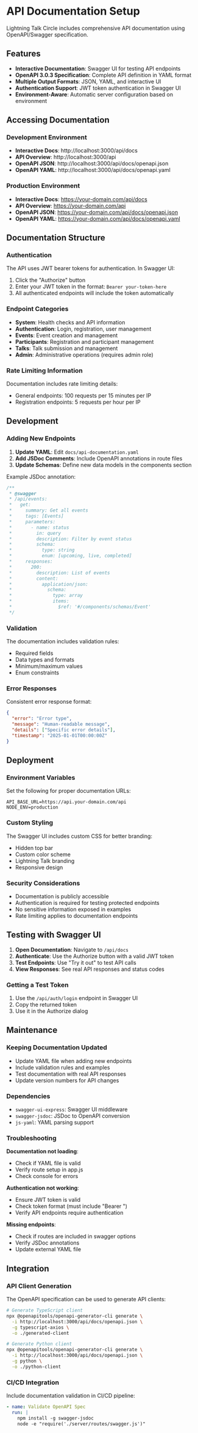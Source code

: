 # API Documentation Setup

Lightning Talk Circle includes comprehensive API documentation using
OpenAPI/Swagger specification.

## Features

- **Interactive Documentation**: Swagger UI for testing API endpoints
- **OpenAPI 3.0.3 Specification**: Complete API definition in YAML format
- **Multiple Output Formats**: JSON, YAML, and interactive UI
- **Authentication Support**: JWT token authentication in Swagger UI
- **Environment-Aware**: Automatic server configuration based on environment

## Accessing Documentation

### Development Environment

- **Interactive Docs**: http://localhost:3000/api/docs
- **API Overview**: http://localhost:3000/api
- **OpenAPI JSON**: http://localhost:3000/api/docs/openapi.json
- **OpenAPI YAML**: http://localhost:3000/api/docs/openapi.yaml

### Production Environment

- **Interactive Docs**: https://your-domain.com/api/docs
- **API Overview**: https://your-domain.com/api
- **OpenAPI JSON**: https://your-domain.com/api/docs/openapi.json
- **OpenAPI YAML**: https://your-domain.com/api/docs/openapi.yaml

## Documentation Structure

### Authentication

The API uses JWT bearer tokens for authentication. In Swagger UI:

1. Click the "Authorize" button
2. Enter your JWT token in the format: `Bearer your-token-here`
3. All authenticated endpoints will include the token automatically

### Endpoint Categories

- **System**: Health checks and API information
- **Authentication**: Login, registration, user management
- **Events**: Event creation and management
- **Participants**: Registration and participant management
- **Talks**: Talk submission and management
- **Admin**: Administrative operations (requires admin role)

### Rate Limiting Information

Documentation includes rate limiting details:

- General endpoints: 100 requests per 15 minutes per IP
- Registration endpoints: 5 requests per hour per IP

## Development

### Adding New Endpoints

1. **Update YAML**: Edit `docs/api-documentation.yaml`
2. **Add JSDoc Comments**: Include OpenAPI annotations in route files
3. **Update Schemas**: Define new data models in the components section

Example JSDoc annotation:

```javascript
/**
 * @swagger
 * /api/events:
 *   get:
 *     summary: Get all events
 *     tags: [Events]
 *     parameters:
 *       - name: status
 *         in: query
 *         description: Filter by event status
 *         schema:
 *           type: string
 *           enum: [upcoming, live, completed]
 *     responses:
 *       200:
 *         description: List of events
 *         content:
 *           application/json:
 *             schema:
 *               type: array
 *               items:
 *                 $ref: '#/components/schemas/Event'
 */
```

### Validation

The documentation includes validation rules:

- Required fields
- Data types and formats
- Minimum/maximum values
- Enum constraints

### Error Responses

Consistent error response format:

```json
{
  "error": "Error type",
  "message": "Human-readable message",
  "details": ["Specific error details"],
  "timestamp": "2025-01-01T00:00:00Z"
}
```

## Deployment

### Environment Variables

Set the following for proper documentation URLs:

```env
API_BASE_URL=https://api.your-domain.com/api
NODE_ENV=production
```

### Custom Styling

The Swagger UI includes custom CSS for better branding:

- Hidden top bar
- Custom color scheme
- Lightning Talk branding
- Responsive design

### Security Considerations

- Documentation is publicly accessible
- Authentication is required for testing protected endpoints
- No sensitive information exposed in examples
- Rate limiting applies to documentation endpoints

## Testing with Swagger UI

1. **Open Documentation**: Navigate to `/api/docs`
2. **Authenticate**: Use the Authorize button with a valid JWT token
3. **Test Endpoints**: Use "Try it out" to test API calls
4. **View Responses**: See real API responses and status codes

### Getting a Test Token

1. Use the `/api/auth/login` endpoint in Swagger UI
2. Copy the returned token
3. Use it in the Authorize dialog

## Maintenance

### Keeping Documentation Updated

- Update YAML file when adding new endpoints
- Include validation rules and examples
- Test documentation with real API responses
- Update version numbers for API changes

### Dependencies

- `swagger-ui-express`: Swagger UI middleware
- `swagger-jsdoc`: JSDoc to OpenAPI conversion
- `js-yaml`: YAML parsing support

### Troubleshooting

**Documentation not loading**:

- Check if YAML file is valid
- Verify route setup in app.js
- Check console for errors

**Authentication not working**:

- Ensure JWT token is valid
- Check token format (must include "Bearer ")
- Verify API endpoints require authentication

**Missing endpoints**:

- Check if routes are included in swagger options
- Verify JSDoc annotations
- Update external YAML file

## Integration

### API Client Generation

The OpenAPI specification can be used to generate API clients:

```bash
# Generate TypeScript client
npx @openapitools/openapi-generator-cli generate \
  -i http://localhost:3000/api/docs/openapi.json \
  -g typescript-axios \
  -o ./generated-client

# Generate Python client
npx @openapitools/openapi-generator-cli generate \
  -i http://localhost:3000/api/docs/openapi.json \
  -g python \
  -o ./python-client
```

### CI/CD Integration

Include documentation validation in CI/CD pipeline:

```yaml
- name: Validate OpenAPI Spec
  run: |
    npm install -g swagger-jsdoc
    node -e "require('./server/routes/swagger.js')"
```
